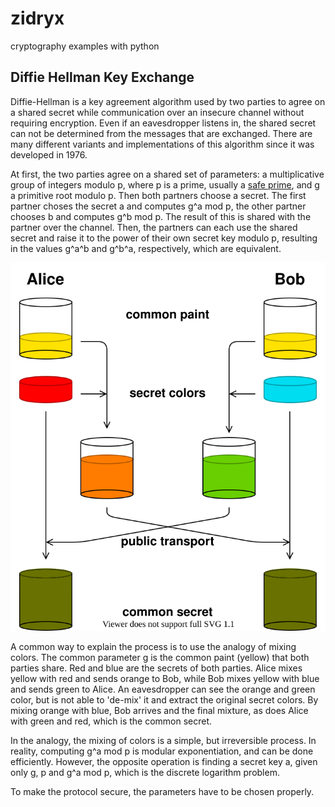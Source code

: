 # zidryx
cryptography examples with python

## Diffie Hellman Key Exchange

Diffie-Hellman is a key agreement algorithm used by two parties to agree on a shared secret while communication over an insecure channel without requiring encryption. Even if an eavesdropper listens in, the shared secret can not be determined from the messages that are exchanged. There are many different variants and implementations of this algorithm since it was developed in 1976.

At first, the two parties agree on a shared set of parameters: a multiplicative group of integers modulo p, where p is a prime, usually a <a href="https://en.wikipedia.org/wiki/Safe_prime">safe prime</a>, and g a primitive root modulo p. Then both partners choose a secret. The first partner choses the secret a and computes g^a mod p, the other partner chooses b and computes g^b mod p. The result of this is shared with the partner over the channel. Then, the partners can each use the shared secret and raise it to the power of their own secret key modulo p, resulting in the values g^a^b and g^b^a, respectively, which are equivalent. 

![DH](https://github.com/LauraWartschinski/zidryx/blob/master/img/DiffieHellman.svg)

A common way to explain the process is to use the analogy of mixing colors. The common parameter g is the common paint (yellow) that both parties share. Red and blue are the secrets of both parties. Alice mixes yellow with red and sends orange to Bob, while Bob mixes yellow with blue and sends green to Alice. An eavesdropper can see the orange and green color, but is not able to 'de-mix' it and extract the original secret colors. By mixing orange with blue, Bob arrives and the final mixture, as does Alice with green and red, which is the common secret.

In the analogy, the mixing of colors is a simple, but irreversible process. In reality, computing g^a mod p is modular exponentiation, and can be done efficiently. However, the opposite operation is finding a secret key a, given only g, p and g^a mod p, which is the discrete logarithm problem. 

To make the protocol secure, the parameters have to be chosen properly. 